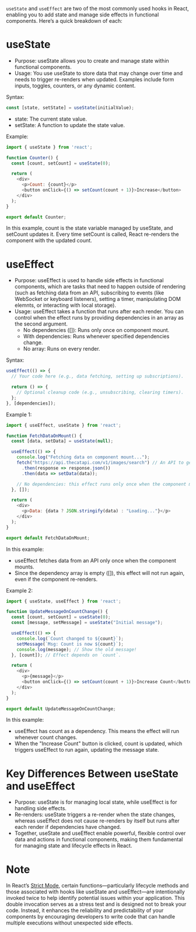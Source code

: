 `useState` and `useEffect` are two of the most commonly used hooks in React, enabling you to add state and manage side effects in functional components. Here’s a quick breakdown of each:

# useState
+ Purpose: useState allows you to create and manage state within functional components.
+ Usage: You use useState to store data that may change over time and needs to trigger re-renders when updated. Examples include form inputs, toggles, counters, or any dynamic content.

Syntax:
```javascript
const [state, setState] = useState(initialValue);
```
+ state: The current state value.
+ setState: A function to update the state value.

Example:
```javascript
import { useState } from 'react';

function Counter() {
  const [count, setCount] = useState(0);

  return (
    <div>
      <p>Count: {count}</p>
      <button onClick={() => setCount(count + 1)}>Increase</button>
    </div>
  );
}

export default Counter;
```

In this example, count is the state variable managed by useState, and setCount updates it. Every time setCount is called, React re-renders the component with the updated count.

# useEffect
+ Purpose: useEffect is used to handle side effects in functional components, which are tasks that need to happen outside of rendering (such as fetching data from an API, subscribing to events (like WebSocket or keyboard listeners), setting a timer, manipulating DOM elemnts, or interacting with local storage).
+ Usage: useEffect takes a function that runs after each render. You can control when the effect runs by providing dependencies in an array as the second argument.
  - No dependencies ([]): Runs only once on component mount.
  - With dependencies: Runs whenever specified dependencies change.
  - No array: Runs on every render.

Syntax:
```javascript
useEffect(() => {
  // Your code here (e.g., data fetching, setting up subscriptions).

  return () => {
    // Optional cleanup code (e.g., unsubscribing, clearing timers).
  };
}, [dependencies]);
```

Example 1:
```javascript
import { useEffect, useState } from 'react';

function FetchDataOnMount() {
  const [data, setData] = useState(null);

  useEffect(() => {
    console.log("Fetching data on component mount...");
    fetch("https://api.thecatapi.com/v1/images/search") // An API to get random cat images.
      .then(response => response.json())
      .then(data => setData(data));

    // No dependencies: this effect runs only once when the component mounts.
  }, []); 

  return (
    <div>
      <p>Data: {data ? JSON.stringify(data) : "Loading..."}</p>
    </div>
  );
}

export default FetchDataOnMount;
```
In this example:
+ useEffect fetches data from an API only once when the component mounts.
+ Since the dependency array is empty ([]), this effect will not run again, even if the component re-renders.

Example 2:
```javascript
import { useState, useEffect } from 'react';

function UpdateMessageOnCountChange() {
  const [count, setCount] = useState(0);
  const [message, setMessage] = useState("Initial message");

  useEffect(() => {
    console.log(`Count changed to ${count}`);
    setMessage(`Msg: Count is now ${count}`);
    console.log(message); // Show the old message!
  }, [count]); // Effect depends on `count`.

  return (
    <div>
      <p>{message}</p>
      <button onClick={() => setCount(count + 1)}>Increase Count</button>
    </div>
  );
}

export default UpdateMessageOnCountChange;
```
In this example:
+ useEffect has count as a dependency. This means the effect will run whenever count changes.
+ When the "Increase Count" button is clicked, count is updated, which triggers useEffect to run again, updating the message state.

# Key Differences Between useState and useEffect
+ Purpose: useState is for managing local state, while useEffect is for handling side effects.
+ Re-renders: useState triggers a re-render when the state changes, whereas useEffect does not cause re-renders by itself but runs after each render if dependencies have changed.
+ Together, useState and useEffect enable powerful, flexible control over data and actions in functional components, making them fundamental for managing state and lifecycle effects in React.

# Note
In React’s [Strict Mode](https://react.dev/reference/react/StrictMode), certain functions—particularly lifecycle methods and those associated with hooks like useState and useEffect—are intentionally invoked twice to help identify potential issues within your application. This double invocation serves as a stress test and is designed not to break your code. Instead, it enhances the reliability and predictability of your components by encouraging developers to write code that can handle multiple executions without unexpected side effects.
